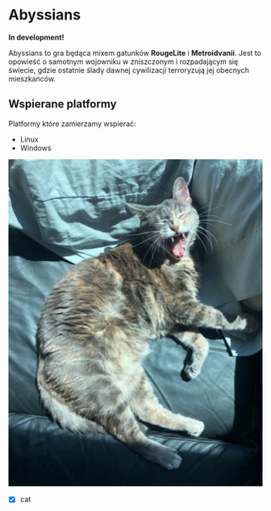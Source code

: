 Abyssians
=========

**In development!**

Abyssians to gra będąca mixem gatunków **RougeLite** i **Metroidvanii**. Jest to opowieść o samotnym wojowniku w zniszczonym i 
rozpadającym się świecie, gdzie ostatnie ślady dawnej cywilizacji terroryzują jej obecnych mieszkańców.

Wspierane platformy
-------------------

Platformy które zamierzamy wspierać:

* Linux
* Windows

![Cat](https://github.com/OortCloud42/abyssians/blob/master/docs/images/cat.jpg)
- [x] cat
